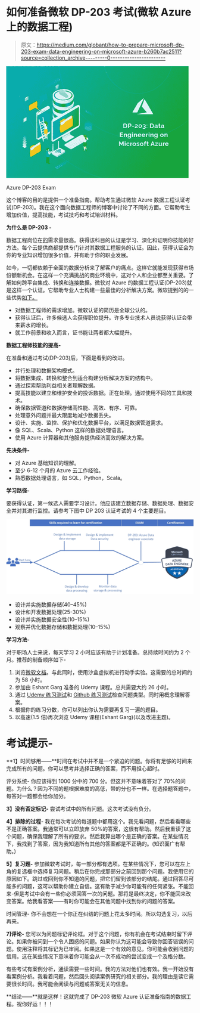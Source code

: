# 如何准备微软 DP-203 考试(微软 Azure 上的数据工程)

> 原文：<https://medium.com/globant/how-to-prepare-microsoft-dp-203-exam-data-engineering-on-microsoft-azure-b260b7ac2511?source=collection_archive---------0----------------------->

![](img/8d60363e134a0ffb25a35c1959876f70.png)

Azure DP-203 Exam

这个博客的目的是提供一个准备指南。帮助考生通过微软 Azure 数据工程认证考试(DP-203)。我在这个面向数据工程师的博客中讨论了不同的方面。它帮助考生增加价值，提高技能，考试技巧和考试培训材料。

**为什么是 DP-203 -**

数据工程岗位在[的](https://insights.dice.com/2019/06/04/data-engineer-remains-top-demand-job/)需求量很高。获得该科目的认证是学习、深化和证明你技能的好方法。每个云提供商都提供专门针对其数据工程服务的认证。因此，获得认证会为你的专业知识增加很多价值，并有助于你的职业发展。

如今，一切都依赖于全面的数据分析来了解客户的痛点。这样它就能发现获得市场份额新机会。在这样一个充满挑战的商业环境中，这对个人和企业都至关重要。了解如何跨平台集成、转换和连接数据。微软对 Azure 的数据工程认证(DP-203)就是这样一个认证。它帮助专业人士构建一些最佳的分析解决方案。微软提到的的一些优势[如下。](https://docs.microsoft.com/en-us/learn/certifications/certification-process-overview)

*   对数据工程师的需求增加。微软认证的简历是全球公认的。
*   获得认证后，许多候选人会获得职位提升。许多专业技术人员说获得认证会带来薪水的增长。
*   就工作前景和收入而言，证书能让两者都大幅提升。

**数据工程师技能的提高-**

在准备和通过考试(DP-203)后，下面是看到的改进。

*   并行处理和数据架构模式。
*   将数据集成、转换和整合到适合构建分析解决方案的结构中。
*   通过探索帮助利益相关者理解数据。
*   提高技能以建立和维护安全的投诉数据。正在处理。通过使用不同的工具和技术。
*   确保数据管道和数据存储高性能、高效、有序、可靠。
*   处理意外问题并最大限度地减少数据丢失。
*   设计、实施、监控、保护和优化数据平台，以满足数据管道需求。
*   像 SQL、Scala、Python 这样的数据处理语言。
*   使用 Azure 计算器和其他服务提供经济高效的解决方案。

**先决条件-**

*   对 Azure 基础知识的理解。
*   至少 6-12 个月的 Azure 云工作经验。
*   熟悉数据处理语言，如 SQL，Python，Scala。

**学习路径-**

要获得认证，第一候选人需要学习设计。他应该建立数据存储、数据处理、数据安全并对其进行监控。请参考下图中 DP 203 认证考试的 4 个主要题目。

![](img/4e7f5644a925d47714c4499f9babf44f.png)

*   设计并实施数据存储(40–45%)
*   设计和开发数据处理(25-30%)
*   设计并实施数据安全性(10–15%)
*   观察并优化数据存储和数据处理(10–15%)

**学习方法-**

对于职场人士来说，每天学习 2 小时应该有助于计划准备。总持续时间约为 2 个月。推荐的制备顺序如下-

1.  浏览[微软文档](https://docs.microsoft.com/en-us/learn/certifications/exams/dp-203)。与此同时，使用沙盒虚拟机进行动手实验。这需要的总时间约为 58 小时。
2.  参加由 Eshant Garg 准备的 Udemy 课程。总共需要大约 26 小时。
3.  通过 [Udemy 练习测试](https://www.udemy.com/course/practice-exams-microsoft-azure-dp-203-data-engineering/?ranMID=39197&ranEAID=vg5g08qPHOY&ranSiteID=vg5g08qPHOY-vodTpBPb6Um4EEQCG4wxtw&LSNPUBID=vg5g08qPHOY&utm_source=aff-campaign&utm_medium=udemyads)和 [Github 练习测试](https://github.com/grabcert/DP203)检查问题类型。同时用概念理解答案。
4.  根据你的练习分数，你可以列出你认为需要再复习一遍的题目。
5.  以高速(1.5 倍)再次浏览 Udemy 课程(Eshant Garg)(以及改进主题)。

# 考试提示-

**1】时间够用——**时间在考试中并不是一个紧迫的问题。你将有足够的时间来完成所有的问题。你可以思考并选择正确的答案，而不用担心超时。

评分系统- 你应该得到 1000 分中的 700 分。但这并不意味着答对了 70%的问题。为什么？因为不同的题根据难度的高低，带的分也不一样。在选择题答题中，每答对一题都会给你加分。

**3】没有否定标记-** 尝试考试中的所有问题。这次考试没有负分。

**4】排除的过程-** 我在每次考试的每道题中都用这个。我先看问题，然后看看哪些不是正确答案。我通常可以立即放弃 50%的答案，这很有帮助。然后我重读了这个问题，确保我理解了所有的要求。然后我算出哪个是正确的答案。在某些情况下，我找到了答案，因为我知道所有其他的答案都是不正确的。(知识面广有帮助。)

**5】复习题-** 参加微软考试时，每一部分都有选项。在某些情况下，您可以在左上角的复选框中选择复习问题。稍后在你完成那部分之前回到那个问题。我使用它的原因如下。跳过或回到你不知道的问题，把它们留到该部分的结尾。通过回答尽可能多的问题，这可以帮助你建立自信。这有助于减少你可能有的任何紧张。不能回来-但是考试中会有一些你必须回答一次的问题。那将是最终决定，你不能回来改变答案。给我看答案——有时你可能会在其他问题中找到你的问题的答案。

时间管理- 你不会想在一个你正在纠结的问题上花太多时间。所以勾选复习，以后再来。

**7]评论-** 您可以为问题标记评论框。对于这个问题，你有机会在考试结束时留下评论。如果你被问到一个令人困惑的问题。如果你认为这可能会导致你回答错误的问题。使用注释将其标记为已审阅。如果这是一个有效的意见，你可能会收到问题的信用。这在某些情况下意味着你可能会从一次不成功的尝试变成一个及格分数。

有些考试有案例分析，通读需要一些时间。我的方法对他们也有效。我一开始没有看案例分析。我看着问题，然后回头阅读案例研究的相关部分。我的理由是读它需要很长时间。我可能会阅读与问题或答案无关的信息。

**结论——**就是这样！这就完成了 DP-203 微软 Azure 认证准备指南的数据工程。祝你好运！！！